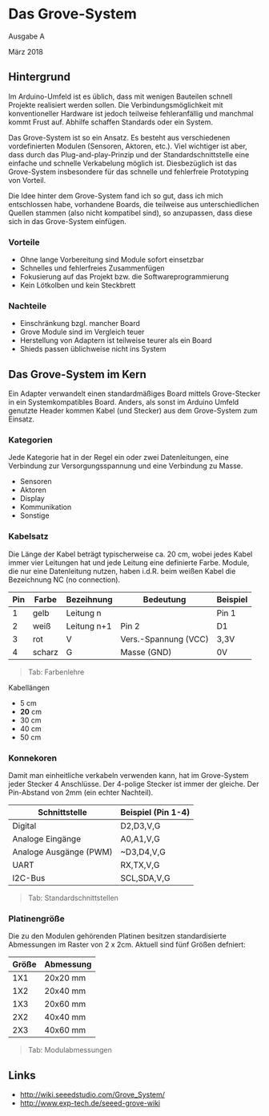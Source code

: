 # Das Grove-System
Ausgabe A

März 2018

## Hintergrund
Im Arduino-Umfeld ist es üblich, dass mit wenigen Bauteilen schnell Projekte realisiert werden sollen. Die Verbindungsmöglichkeit mit konventioneller Hardware ist jedoch teilweise fehleranfällig und manchmal kommt Frust auf. Abhilfe schaffen Standards oder ein System. 

Das Grove-System ist so ein Ansatz. Es besteht aus verschiedenen vordefinierten Modulen (Sensoren, Aktoren, etc.). Viel wichtiger ist aber, dass durch das Plug-and-play-Prinzip und der Standardschnittstelle eine einfache und schnelle Verkabelung möglich ist. Diesbezüglich ist das Grove-System insbesondere für das schnelle und fehlerfreie Prototyping von Vorteil. 

Die Idee hinter dem Grove-System fand ich so gut, dass ich mich entschlossen habe, vorhandene Boards, die teilweise aus unterschiedlichen Quellen stammen (also nicht kompatibel sind), so anzupassen, dass diese sich in das Grove-System einfügen. 

### Vorteile
- Ohne lange Vorbereitung sind Module sofort einsetzbar
- Schnelles und fehlerfreies Zusammenfügen
- Fokusierung auf das Projekt bzw. die Softwareprogrammierung
- Kein Lötkolben und kein Steckbrett

### Nachteile
- Einschränkung bzgl. mancher Board
- Grove Module sind im Vergleich teuer
- Herstellung von Adaptern ist teilweise teurer als ein Board
- Shieds passen üblichweise nicht ins System

## Das Grove-System im Kern
Ein Adapter verwandelt einen standardmäßiges Board mittels Grove-Stecker in ein Systemkompatibles Board. Anders, als sonst im Arduino Umfeld genutzte Header kommen Kabel (und Stecker) aus dem Grove-System zum Einsatz. 

### Kategorien
Jede Kategorie hat in der Regel ein oder zwei Datenleitungen, eine Verbindung zur Versorgungsspannung und eine Verbindung zu Masse.
- Sensoren
- Aktoren
- Display
- Kommunikation
- Sonstige

### Kabelsatz
Die Länge der Kabel beträgt typischerweise ca. 20 cm, wobei jedes Kabel immer vier Leitungen hat und jede Leitung eine definierte Farbe. Module, die nur eine Datenleitung nutzen, haben i.d.R. beim weißen Kabel die Bezeichnung NC (no connection). 

Pin | Farbe | Bezeihnung | Bedeutung | Beispiel
--- | --- | --- | --- | ---
1 | gelb | Leitung n | | Pin 1 | D0
2 | weiß | Leitung n+1 | Pin 2 | D1
3 | rot | V | Vers.-Spannung (VCC) | 3,3V
4 | scharz | G | Masse (GND) | 0V
> Tab: Farbenlehre

Kabellängen
- 5 cm
- __20__ cm
- 30 cm
- 40 cm
- 50 cm

### Konnekoren
Damit man einheitliche verkabeln verwenden kann, hat im Grove-System jeder Stecker 4 Anschlüsse. Der 4-polige Stecker ist immer der gleiche. Der Pin-Abstand von 2mm (ein echter Nachteil).

Schnittstelle | Beispiel (Pin 1-4)
--- | ---
Digital | D2,D3,V,G
Analoge Eingänge | A0,A1,V,G
Analoge Ausgänge (PWM) | ~D3,D4,V,G
UART | RX,TX,V,G
I2C-Bus | SCL,SDA,V,G
> Tab: Standardschnittstellen

### Platinengröße
Die zu den Modulen gehörenden Platinen besitzen standardisierte Abmessungen im Raster von 2 x 2cm. Aktuell sind fünf Größen defniert:

Größe | Abmessung
--- | ---
1X1 | 20x20 mm
1X2 | 20x40 mm
1X3 | 20x60 mm
2X2 | 40x40 mm
2X3 | 40x60 mm
> Tab: Modulabmessungen

## Links
- http://wiki.seeedstudio.com/Grove_System/
- http://www.exp-tech.de/seeed-grove-wiki
